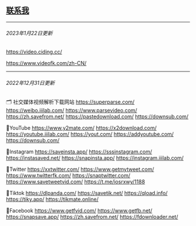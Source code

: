 ## [联系我](https://github.com/ncstlifan/ncstlifan/blob/main/resource/contact.md)



---



###### 2023年1月22日更新

https://video.ciding.cc/

https://www.videofk.com/zh-CN/

---



###### 2022年12月31日更新

🗂️ 社交媒体视频解析下载网站
https://superparse.com/
https://weibo.iiilab.com/
https://www.parsevideo.com/
https://zh.savefrom.net/
https://pastedownload.com/
https://downsub.com/


🧡YouTube
https://www.y2mate.com/
https://x2download.com/
https://youtube.iiilab.com/
https://yout.com/
https://addyoutube.com/
https://downsub.com/

💛Instagram
https://saveinsta.app/
https://sssinstagram.com/
https://instasaved.net/
https://snapinsta.app/
https://instagram.iiilab.com/

💚Twitter
https://xxtwitter.com/
https://www.getmytweet.com/
https://www.twitterfk.com/
https://snaptwitter.com/
https://www.savetweetvid.com/
https://t.me/iosrxwy/1188

💜Tiktok
https://dlpanda.com/
https://savetik.net/
https://qload.info/
https://tiky.app/
https://tikmate.online/

🖤Facebook
https://www.getfvid.com/
https://www.getfb.net/
https://snapsave.app/
https://zh.savefrom.net/
https://fdownloader.net/